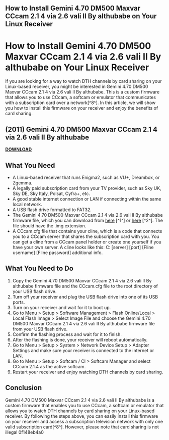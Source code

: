 ## How to Install Gemini 4.70 DM500 Maxvar CCcam 2.1 4 via 2.6 vali II By althubabe on Your Linux Receiver

  
# How to Install Gemini 4.70 DM500 Maxvar CCcam 2.1 4 via 2.6 vali II By althubabe on Your Linux Receiver
 
If you are looking for a way to watch DTH channels by card sharing on your Linux-based receiver, you might be interested in Gemini 4.70 DM500 Maxvar CCcam 2.1 4 via 2.6 vali II By althubabe. This is a custom firmware that allows you to use CCcam, a softcam or emulator that communicates with a subscription card over a network[^8^]. In this article, we will show you how to install this firmware on your receiver and enjoy the benefits of card sharing.
 
## (2011) Gemini 4.70 DM500 Maxvar CCcam 2.1 4 via 2.6 vali II By althubabe


[**DOWNLOAD**](https://www.google.com/url?q=https%3A%2F%2Fbltlly.com%2F2tK5lQ&sa=D&sntz=1&usg=AOvVaw2YZv1TUvsq-meGfjmFa2lz)

 
## What You Need
 
- A Linux-based receiver that runs Enigma2, such as VU+, Dreambox, or Zgemma.
- A legally paid subscription card from your TV provider, such as Sky UK, Sky DE, Sky Italy, Polsat, Cyfra+, etc.
- A good stable internet connection or LAN if connecting within the same local network.
- A USB flash drive formatted to FAT32.
- The Gemini 4.70 DM500 Maxvar CCcam 2.1 4 via 2.6 vali II By althubabe firmware file, which you can download from [here](https://www.2shared.com/file/xi1SoBwZ/Gemini_470_DM500_Maxvar_CCcam_.html) [^1^] or [here](https://www.2shared.com/file/6xsIPhh6/Gemini_470_DM500_Maxvar_CCcam_.html) [^2^]. The file should have the .img extension.
- A CCcam.cfg file that contains your cline, which is a code that connects you to a CCcam server that shares the subscription card with you. You can get a cline from a CCcam panel holder or create one yourself if you have your own server. A cline looks like this: C: [server] [port] [Fline username] [Fline password] additional info.

## What You Need to Do

1. Copy the Gemini 4.70 DM500 Maxvar CCcam 2.1 4 via 2.6 vali II By althubabe firmware file and the CCcam.cfg file to the root directory of your USB flash drive.
2. Turn off your receiver and plug the USB flash drive into one of its USB ports.
3. Turn on your receiver and wait for it to boot up.
4. Go to Menu > Setup > Software Management > Flash Online/Local > Local Flash Image > Select Image File and choose the Gemini 4.70 DM500 Maxvar CCcam 2.1 4 via 2.6 vali II By althubabe firmware file from your USB flash drive.
5. Confirm the flashing process and wait for it to finish.
6. After the flashing is done, your receiver will reboot automatically.
7. Go to Menu > Setup > System > Network Device Setup > Adapter Settings and make sure your receiver is connected to the internet or LAN.
8. Go to Menu > Setup > Softcam / CI > Softcam Manager and select CCcam 2.1.4 as the active softcam.
9. Restart your receiver and enjoy watching DTH channels by card sharing.

## Conclusion
 
Gemini 4.70 DM500 Maxvar CCcam 2.1 4 via 2.6 vali II By althubabe is a custom firmware that enables you to use CCcam, a softcam or emulator that allows you to watch DTH channels by card sharing on your Linux-based receiver. By following the steps above, you can easily install this firmware on your receiver and access a subscription television network with only one valid subscription card[^8^]. However, please note that card sharing is not illegal
 0f148eb4a0
